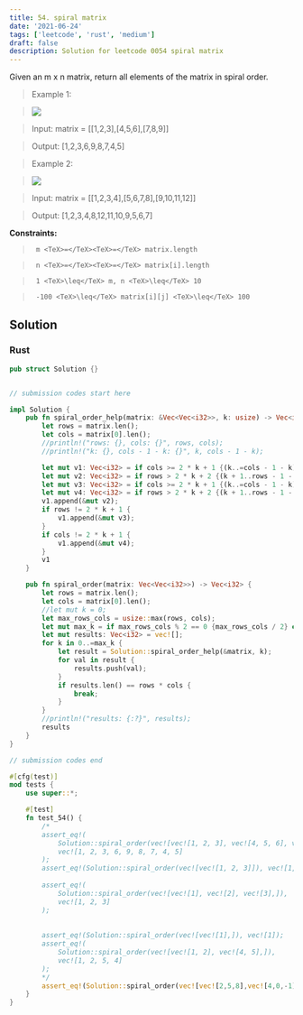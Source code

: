 ```yaml
---
title: 54. spiral matrix
date: '2021-06-24'
tags: ['leetcode', 'rust', 'medium']
draft: false
description: Solution for leetcode 0054 spiral matrix
---
```


 

  Given an m x n matrix, return all elements of the matrix in spiral order.

   

 >   Example 1:

 >   ![](https://assets.leetcode.com/uploads/2020/11/13/spiral1.jpg)

 >   Input: matrix <TeX>=</TeX> [[1,2,3],[4,5,6],[7,8,9]]

 >   Output: [1,2,3,6,9,8,7,4,5]

  

 >   Example 2:

 >   ![](https://assets.leetcode.com/uploads/2020/11/13/spiral.jpg)

 >   Input: matrix <TeX>=</TeX> [[1,2,3,4],[5,6,7,8],[9,10,11,12]]

 >   Output: [1,2,3,4,8,12,11,10,9,5,6,7]

  

   

  **Constraints:**

  

 >   	m <TeX>=</TeX><TeX>=</TeX> matrix.length

 >   	n <TeX>=</TeX><TeX>=</TeX> matrix[i].length

 >   	1 <TeX>\leq</TeX> m, n <TeX>\leq</TeX> 10

 >   	-100 <TeX>\leq</TeX> matrix[i][j] <TeX>\leq</TeX> 100


## Solution
### Rust
```rust
pub struct Solution {}


// submission codes start here

impl Solution {
    pub fn spiral_order_help(matrix: &Vec<Vec<i32>>, k: usize) -> Vec<i32> {
        let rows = matrix.len();
        let cols = matrix[0].len();
        //println!("rows: {}, cols: {}", rows, cols);
        //println!("k: {}, cols - 1 - k: {}", k, cols - 1 - k);

        let mut v1: Vec<i32> = if cols >= 2 * k + 1 {(k..=cols - 1 - k).into_iter().map(|j| matrix[k][j]).collect::<Vec<i32>>()} else {vec![]};
        let mut v2: Vec<i32> = if rows > 2 * k + 2 {(k + 1..rows - 1 - k).into_iter().map(|i| matrix[i][cols - 1 - k]).collect::<Vec<i32>>()} else {vec![]};
        let mut v3: Vec<i32> = if cols >= 2 * k + 1 {(k..=cols - 1 - k).into_iter().rev().map(|j| matrix[rows - 1 - k][j]).collect::<Vec<i32>>()} else {vec![]};
        let mut v4: Vec<i32> = if rows > 2 * k + 2 {(k + 1..rows - 1 - k).into_iter().rev().map(|i| matrix[i][k]).collect::<Vec<i32>>()} else {vec![]};
        v1.append(&mut v2);
        if rows != 2 * k + 1 {
            v1.append(&mut v3);
        }
        if cols != 2 * k + 1 {
            v1.append(&mut v4);
        }
        v1
    }

    pub fn spiral_order(matrix: Vec<Vec<i32>>) -> Vec<i32> {
        let rows = matrix.len();
        let cols = matrix[0].len();
        //let mut k = 0;
        let max_rows_cols = usize::max(rows, cols);
        let mut max_k = if max_rows_cols % 2 == 0 {max_rows_cols / 2} else {max_rows_cols / 2}; 
        let mut results: Vec<i32> = vec![];
        for k in 0..=max_k {
            let result = Solution::spiral_order_help(&matrix, k);
            for val in result {
                results.push(val);
            }
            if results.len() == rows * cols {
                break;
            }
        }
        //println!("results: {:?}", results);
        results
    }
}

// submission codes end

#[cfg(test)]
mod tests {
    use super::*;

    #[test]
    fn test_54() {
        /*
        assert_eq!(
            Solution::spiral_order(vec![vec![1, 2, 3], vec![4, 5, 6], vec![7, 8, 9]]),
            vec![1, 2, 3, 6, 9, 8, 7, 4, 5]
        );
        assert_eq!(Solution::spiral_order(vec![vec![1, 2, 3]]), vec![1, 2, 3]);
        
        assert_eq!(
            Solution::spiral_order(vec![vec![1], vec![2], vec![3],]),
            vec![1, 2, 3]
        );
        
        
        assert_eq!(Solution::spiral_order(vec![vec![1],]), vec![1]);
        assert_eq!(
            Solution::spiral_order(vec![vec![1, 2], vec![4, 5],]),
            vec![1, 2, 5, 4]
        );
        */
        assert_eq!(Solution::spiral_order(vec![vec![2,5,8],vec![4,0,-1]]), vec![2,5,8,-1,0,4]);
    }
}

```
